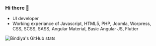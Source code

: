 ### Hi there 👋

- UI developer
- Working experiance of Javascript, HTML5, PHP, Joomla, Worpress, CSS, SCSS, SASS, Angular Material, Basic Angular JS, Flutter

![Bindiya's GitHub stats](https://github-readme-stats.vercel.app/api?username=bindiya-kundaliya&hide=contribs,prs)
<!--
**bindiya-kundaliya/bindiya-kundaliya** is a ✨ _special_ ✨ repository because its `README.md` (this file) appears on your GitHub profile.

Here are some ideas to get you started:

- 🔭 I’m currently working on ...
- 🌱 I’m currently learning ...
- 👯 I’m looking to collaborate on ...
- 🤔 I’m looking for help with ...
- 💬 Ask me about ...
- 📫 How to reach me: ...
- 😄 Pronouns: ...
- ⚡ Fun fact: ...
-->

